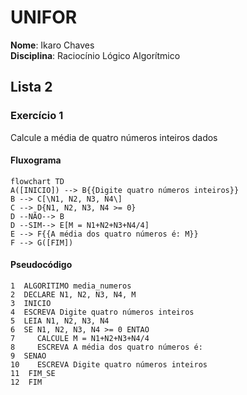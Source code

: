 # UNIFOR
**Nome**: Ikaro Chaves <br>
**Disciplina**: Raciocínio Lógico Algorítmico

## Lista 2 
### Exercício 1
Calcule a média de quatro números inteiros dados

#### Fluxograma
```mermaid
flowchart TD
A([INICIO]) --> B{{Digite quatro números inteiros}}
B --> C[\N1, N2, N3, N4\]
C --> D{N1, N2, N3, N4 >= 0}
D --NÃO--> B
D --SIM--> E[M = N1+N2+N3+N4/4]
E --> F{{A média dos quatro números é: M}}
F --> G([FIM])
```
#### Pseudocódigo

```
1  ALGORITIMO media_numeros
2  DECLARE N1, N2, N3, N4, M
3  INICIO
4  ESCREVA Digite quatro números inteiros
5  LEIA N1, N2, N3, N4
6  SE N1, N2, N3, N4 >= 0 ENTAO
7	  CALCULE M = N1+N2+N3+N4/4
8	  ESCREVA A média dos quatro números é: 
9  SENAO
10	  ESCREVA Digite quatro números inteiros
11  FIM_SE
12  FIM
  

```

